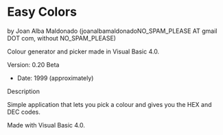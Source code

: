 Easy Colors 
============ 
by Joan Alba Maldonado (joanalbamaldonadoNO_SPAM_PLEASE AT gmail DOT com, without NO_SPAM_PLEASE)

Colour generator and picker made in Visual Basic 4.0.

Version: 0.20 Beta 
- Date: 1999 (approximately)


Description

Simple application that lets you pick a colour and gives you the HEX and DEC codes.

Made with Visual Basic 4.0.